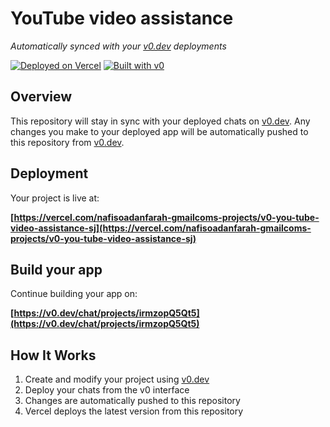 # YouTube video assistance

*Automatically synced with your [v0.dev](https://v0.dev) deployments*

[![Deployed on Vercel](https://img.shields.io/badge/Deployed%20on-Vercel-black?style=for-the-badge&logo=vercel)](https://vercel.com/nafisoadanfarah-gmailcoms-projects/v0-you-tube-video-assistance-sj)
[![Built with v0](https://img.shields.io/badge/Built%20with-v0.dev-black?style=for-the-badge)](https://v0.dev/chat/projects/irmzopQ5Qt5)

## Overview

This repository will stay in sync with your deployed chats on [v0.dev](https://v0.dev).
Any changes you make to your deployed app will be automatically pushed to this repository from [v0.dev](https://v0.dev).

## Deployment

Your project is live at:

**[https://vercel.com/nafisoadanfarah-gmailcoms-projects/v0-you-tube-video-assistance-sj](https://vercel.com/nafisoadanfarah-gmailcoms-projects/v0-you-tube-video-assistance-sj)**

## Build your app

Continue building your app on:

**[https://v0.dev/chat/projects/irmzopQ5Qt5](https://v0.dev/chat/projects/irmzopQ5Qt5)**

## How It Works

1. Create and modify your project using [v0.dev](https://v0.dev)
2. Deploy your chats from the v0 interface
3. Changes are automatically pushed to this repository
4. Vercel deploys the latest version from this repository
